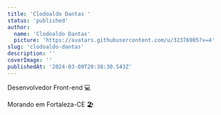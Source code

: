 ```yaml
---
title: 'Clodoaldo Dantas '
status: 'published'
author:
  name: 'Clodoaldo Dantas'
  picture: 'https://avatars.githubusercontent.com/u/32376905?v=4'
slug: 'clodoaldo-dantas'
description: ''
coverImage: ''
publishedAt: '2024-03-09T20:38:30.543Z'
---
```


Desenvolvedor Front-end 💻

Morando em Fortaleza-CE 🏖️